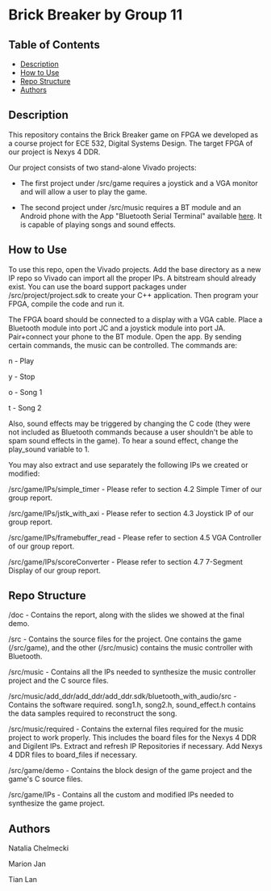 # Brick Breaker by Group 11

## Table of Contents  
* [Description](#Description)  
* [How to Use](#How-to-Use)
* [Repo Structure](#Repo-Structure)
* [Authors](#Authors)

## Description
This repository contains the Brick Breaker game on FPGA we developed as a course project for ECE 532, Digital Systems Design. The target FPGA of our project is Nexys 4 DDR.

Our project consists of two stand-alone Vivado projects:

* The first project under /src/game requires a joystick and a VGA monitor and will allow a user to play the game.

* The second project under /src/music requires a BT module and an Android phone with the App "Bluetooth Serial Terminal" available [here](https://play.google.com/store/apps/details?id=de.kai_morich.serial_bluetooth_terminal). It is capable of playing songs and sound effects.

## How to Use
To use this repo, open the Vivado projects. Add the base directory as a new IP repo so Vivado can import all the proper IPs. A bitstream should already exist. You can use the board support packages under /src/project/project.sdk to create your C++ application. Then program your FPGA, compile the code and run it.

The FPGA board should be connected to a display with a VGA cable. Place a Bluetooth module into port JC and a joystick module into port JA. Pair+connect your phone to the BT module. Open the app. By sending certain commands, the music can be controlled. The commands are:

n - Play

y - Stop

o - Song 1

t - Song 2

Also, sound effects may be triggered by changing the C code (they were not included as Bluetooth commands because a user shouldn't be able to spam sound effects in the game). To hear a sound effect, change the play_sound variable to 1.



You may also extract and use separately the following IPs we created or modified:

/src/game/IPs/simple_timer - Please refer to section 4.2 Simple Timer of our group report.

/src/game/IPs/jstk_with_axi - Please refer to section 4.3 Joystick IP of our group report.

/src/game/IPs/framebuffer_read - Please refer to section 4.5 VGA Controller of our group report.

/src/game/IPs/scoreConverter - Please refer to section 4.7 7-Segment Display of our group report.

## Repo Structure
/doc - Contains the report, along with the slides we showed at the final demo.

/src - Contains the source files for the project. One contains the game (/src/game), and the other (/src/music) contains the music controller with Bluetooth.

/src/music - Contains all the IPs needed to synthesize the music controller project and the C source files.

/src/music/add_ddr/add_ddr/add_ddr.sdk/bluetooth_with_audio/src - Contains the software required. song1.h, song2.h, sound_effect.h contains the data samples required to reconstruct the song.

/src/music/required - Contains the external files required for the music project to work properly. This includes the board files for the Nexys 4 DDR and Digilent IPs. Extract and refresh IP Repositories if necessary. Add Nexys 4 DDR files to board_files if necessary.

/src/game/demo - Contains the block design of the game project and the game's C source files.

/src/game/IPs - Contains all the custom and modified IPs needed to synthesize the game project.

## Authors

Natalia Chelmecki

Marion Jan

Tian Lan
